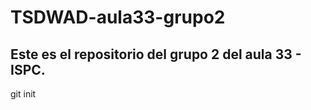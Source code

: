 # TSDWAD-aula33-grupo2

## Este es el repositorio del grupo 2 del aula 33  - ISPC.


git init










